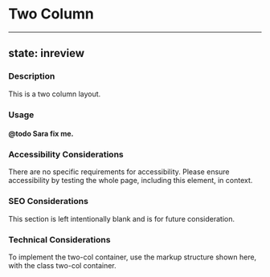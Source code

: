 # Two Column

---
state: inreview
---

### Description
This is a two column layout.

### Usage
#### @todo Sara fix me.

### Accessibility Considerations
There are no specific requirements for accessibility. Please ensure accessibility by testing the whole page, including this element, in context.


### SEO Considerations
This section is left intentionally blank and is for future consideration.

### Technical Considerations
To implement the two-col container, use the markup structure shown here, with the class two-col container.

